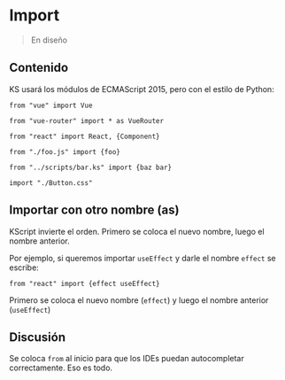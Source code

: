 # Import

> En diseño

## Contenido

KS usará los módulos de ECMAScript 2015, pero con el estilo de Python:

```
from "vue" import Vue

from "vue-router" import * as VueRouter

from "react" import React, {Component}

from "./foo.js" import {foo}

from "../scripts/bar.ks" import {baz bar}

import "./Button.css"

```

## Importar con otro nombre (as)

KScript invierte el orden. Primero se coloca el nuevo nombre, luego el nombre anterior.

Por ejemplo, si queremos importar `useEffect` y darle el nombre `effect` se escribe:

```
from "react" import {effect useEffect}
```

Primero se coloca el nuevo nombre (`effect`) y luego el nombre anterior (`useEffect`)

## Discusión

Se coloca `from` al inicio para que los IDEs puedan autocompletar correctamente. Eso es todo.
